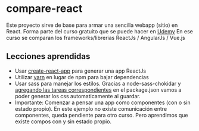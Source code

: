 # compare-react
Este proyecto sirve de base para armar una sencilla webapp (sitio) en React. Forma parte del curso gratuito que se puede hacer en [Udemy](https://www.udemy.com/react-vs-angular-vs-vuejs-by-example/)
En ese curso se comparan los frameworks/librerias ReactJs / AngularJs / Vue.js

## Lecciones aprendidas

- Usar [create-react-app](https://github.com/facebookincubator/create-react-app) para generar una app ReactJs
- Utilizar [yarn](https://yarnpkg.com/) en lugar de npm para bajar dependencias
- Usar sass para manejar los estilos. Gracias a node-sass-chokidar y [agregando las tareas correspondientes](https://github.com/facebookincubator/create-react-app/blob/master/packages/react-scripts/template/README.md#adding-a-css-preprocessor-sass-less-etc) en el package.json vamos a poder generar los css automaticamente al guardar.
- Importante: Comenzar a pensar una app como componentes (con o sin estado propio). En este ejemplo no existe comunicación entre componentes, queda pendiente para otro curso. Pero aprendimos que existe compos con y sin estado propio.
